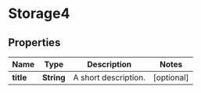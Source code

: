 
# Storage4

## Properties
Name | Type | Description | Notes
------------ | ------------- | ------------- | -------------
**title** | **String** | A short description. |  [optional]



